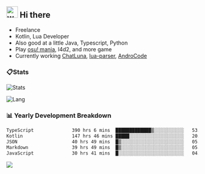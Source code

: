 ## <img alt="wave" src="https://raw.githubusercontent.com/MartinHeinz/MartinHeinz/master/wave.gif" width="30px"> Hi there

- Freelance
- Kotlin, Lua Developer
- Also good at a little Java, Typescript, Python
- Play [osu! mania](https://osu.ppy.sh/users/29808669), l4d2, and more game
- Currently working [ChatLuna](https://github.com/ChatLunaLab), [lua-parser](https://github.com/dingyi222666/lua-parser), [AndroCode](https://github.com/dingyi222666/AndroCode)

### 📋Stats

![Stats](https://github-readme-stats.vercel.app/api?username=dingyi222666&show_icons=true&icon_color=47A69E&title_color=47A69E&count_private=true)    

![Lang](https://github-readme-stats.vercel.app/api/top-langs/?username=dingyi222666&layout=compact&title_color=47A69E&hide=html,css,c,c%2B%2B)   

### 📊 Yearly Development Breakdown

<!--START_SECTION:waka-->

```txt
TypeScript              390 hrs 6 mins  █████████████▒░░░░░░░░░░░   53.68 %
Kotlin                  147 hrs 46 mins █████░░░░░░░░░░░░░░░░░░░░   20.34 %
JSON                    40 hrs 49 mins  █▒░░░░░░░░░░░░░░░░░░░░░░░   05.62 %
Markdown                39 hrs 49 mins  █▒░░░░░░░░░░░░░░░░░░░░░░░   05.48 %
JavaScript              30 hrs 41 mins  █░░░░░░░░░░░░░░░░░░░░░░░░   04.22 %
```

<!--END_SECTION:waka-->

![](https://komarev.com/ghpvc/?username=dingyi222666)
